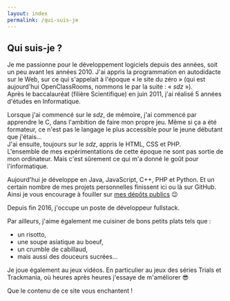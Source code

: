 ```yaml
---
layout: index
permalink: /qui-suis-je
---
```


<section>
	<h2>Qui suis-je ?</h2>
	<p>
		Je me passionne pour le développement logiciels depuis des années, soit un peu avant les années 2010. J'ai appris la programmation en autodidacte sur le Web, sur ce qui s'appelait à l'époque &laquo;&nbsp;le site du zéro&nbsp;&raquo; (qui est aujourd'hui OpenClassRooms, nommons le par la suite : &laquo;&nbsp;<span style="font-style: italic;" >sdz</span>&nbsp;&raquo;).
		<br />
		Après le baccalauréat (filière Scientifique) en juin 2011, j'ai réalisé 5 années d'études en Informatique.
	</p>
	<p>
		Lorsque j'ai commencé sur le <span style="font-style: italic;" >sdz</span>, de mémoire, j'ai commencé par apprendre le C, dans l'ambition de faire mon propre jeu. Même si ça a été formateur, ce n'est pas le langage le plus accessible pour le jeune débutant que j'étais...
		<br />
		J'ai ensuite, toujours sur le <span style="font-style: italic;" >sdz</span>, appris le HTML, CSS et PHP.
		<br />
		L'ensemble de mes expérimentations de cette époque ne sont pas sortie de mon ordinateur. Mais c'est sûrement ce qui m'a donné le goût pour l'informatique.
	</p>
	<p>
		Aujourd'hui je développe en Java, JavaScript, C++, PHP et Python. Et un certain nombre de mes projets personnelles finissent ici ou là sur GitHub. Ainsi je vous encourage à fouiller sur <a href="https://github.com/chris-scientist" >mes dépôts publics</a>&nbsp;<span class="smiley" >&#x1F609;</span>
	</p>
	<p>
		Depuis fin 2016, j'occupe un poste de développeur fullstack.
	</p>
	<p>
		Par ailleurs, j'aime également me cuisiner de bons petits plats tels que :
	</p>
	<ul id="cuisine-plats" >
		<li>un risotto,</li>
		<li>une soupe asiatique au boeuf,</li>
		<li>un crumble de cabillaud,</li>
		<li>mais aussi des douceurs sucrées...</li>
	</ul>
	<p>
		Je joue également au jeux vidéos. En particulier au jeux des séries Trials et Trackmania, où heures après heures j'essaye de m'améliorer&nbsp;<span class="smiley" >&#x1F60E;</span>
	</p>
	<p>
		Que le contenu de ce site vous enchantent !
	</p>
</section>
